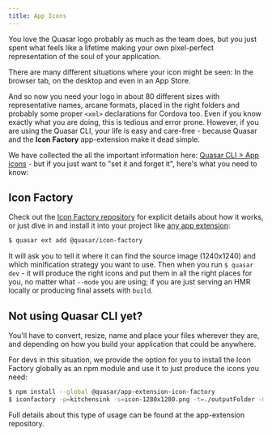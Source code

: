 ```yaml
---
title: App Icons
---
```


You love the Quasar logo probably as much as the team does, but you just spent what feels like a lifetime making your own pixel-perfect representation of the soul of your application. 

There are many different situations where your icon might be seen: In the browser tab, on the desktop and even in an App Store. 

And so now you need your logo in about 80 different sizes with representative names, arcane formats, placed in the right folders and probably some proper `<xml>` declarations for Cordova too. Even if you know exactly what you are doing, this is tedious and error prone. However, if you are using the Quasar CLI, your life is easy and care-free - because Quasar and the **Icon Factory** app-extension make it dead simple.

We have collected the all the important information here: [Quasar CLI > App icons](/quasar-cli/app-icon-details) - but if you just want to "set it and forget it", here's what you need to know:

## Icon Factory

Check out the [Icon Factory repository](https://github.com/quasarframework/app-extension-icon-factory/blob/dev/README.md) for explicit details about how it works, or just dive in and install it into your project like [any app extension](/app-extensions/introduction):
```bash
$ quasar ext add @quasar/icon-factory
```

It will ask you to tell it where it can find the source image (1240x1240) and which minification strategy you want to use. Then when you run `$ quasar dev`  - it will produce the right icons and put them in all the right places for you, no matter what `--mode` you are using; if you are just serving an HMR locally or producing final assets with `build`.

## Not using Quasar CLI yet?

You'll have to convert, resize, name and place your files wherever they are, and depending on how you build your application that could be anywhere.

For devs in this situation, we provide the option for you to install the Icon Factory globally as an npm module and use it to just produce the icons you need: 
```bash
$ npm install --global @quasar/app-extension-icon-factory
$ iconfactory -p=kitchensink -s=icon-1280x1280.png -t=./outputFolder -m=pngquant
```

Full details about this type of usage can be found at the app-extension repository.
